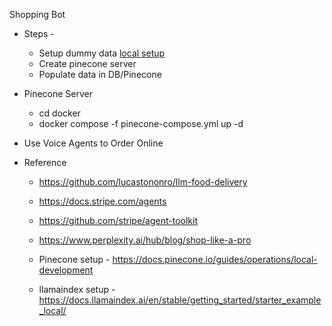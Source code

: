 Shopping Bot

- Steps - 
    - Setup dummy data [local setup](src/data/README.md)
  - Create pinecone server
  - Populate data in DB/Pinecone

- Pinecone Server
  - cd docker
  - docker compose -f pinecone-compose.yml up -d

- Use Voice Agents to Order Online


- Reference
  - https://github.com/lucastononro/llm-food-delivery
  - https://docs.stripe.com/agents
  - https://github.com/stripe/agent-toolkit
  - https://www.perplexity.ai/hub/blog/shop-like-a-pro

  - Pinecone setup - https://docs.pinecone.io/guides/operations/local-development
  - llamaindex setup - https://docs.llamaindex.ai/en/stable/getting_started/starter_example_local/